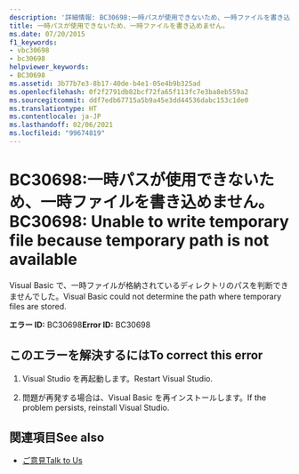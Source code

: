 ```yaml
---
description: '詳細情報: BC30698:一時パスが使用できないため、一時ファイルを書き込めません。'
title: 一時パスが使用できないため、一時ファイルを書き込めません。
ms.date: 07/20/2015
f1_keywords:
- vbc30698
- bc30698
helpviewer_keywords:
- BC30698
ms.assetid: 3b77b7e3-8b17-40de-b4e1-05e4b9b325ad
ms.openlocfilehash: 0f2f2791db82bcf72fa65f113fc7e3ba8eb559a2
ms.sourcegitcommit: ddf7edb67715a5b9a45e3dd44536dabc153c1de0
ms.translationtype: HT
ms.contentlocale: ja-JP
ms.lasthandoff: 02/06/2021
ms.locfileid: "99674819"
---
```

# <a name="bc30698-unable-to-write-temporary-file-because-temporary-path-is-not-available"></a><span data-ttu-id="d68c6-103">BC30698:一時パスが使用できないため、一時ファイルを書き込めません。</span><span class="sxs-lookup"><span data-stu-id="d68c6-103">BC30698: Unable to write temporary file because temporary path is not available</span></span>

<span data-ttu-id="d68c6-104">Visual Basic で、一時ファイルが格納されているディレクトリのパスを判断できませんでした。</span><span class="sxs-lookup"><span data-stu-id="d68c6-104">Visual Basic could not determine the path where temporary files are stored.</span></span>

 <span data-ttu-id="d68c6-105">**エラー ID:** BC30698</span><span class="sxs-lookup"><span data-stu-id="d68c6-105">**Error ID:** BC30698</span></span>

## <a name="to-correct-this-error"></a><span data-ttu-id="d68c6-106">このエラーを解決するには</span><span class="sxs-lookup"><span data-stu-id="d68c6-106">To correct this error</span></span>

1. <span data-ttu-id="d68c6-107">Visual Studio を再起動します。</span><span class="sxs-lookup"><span data-stu-id="d68c6-107">Restart Visual Studio.</span></span>

2. <span data-ttu-id="d68c6-108">問題が再発する場合は、Visual Basic を再インストールします。</span><span class="sxs-lookup"><span data-stu-id="d68c6-108">If the problem persists, reinstall Visual Studio.</span></span>

## <a name="see-also"></a><span data-ttu-id="d68c6-109">関連項目</span><span class="sxs-lookup"><span data-stu-id="d68c6-109">See also</span></span>

- [<span data-ttu-id="d68c6-110">ご意見</span><span class="sxs-lookup"><span data-stu-id="d68c6-110">Talk to Us</span></span>](/visualstudio/ide/feedback-options)
